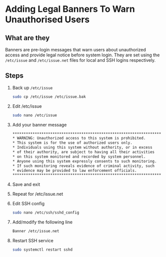 # Adding Legal Banners To Warn Unauthorised Users

## What are they 
Banners are pre-login messages that warn users about unauthorized access and provide legal notice before system login. They are set using the `/etc/issue` and `/etc/issue.net` files for local and SSH logins respectively. 

## Steps 

1. Back up `/etc/issue`

    ```bash 
    sudo cp /etc/issue /etc/issue.bak 
    ```

2. Edit /etc/issue 
    ```bash 
    sudo nano /etc/issue
    ```

3. Add your banner message 

    ```bash 
    ********************************************************************
    * WARNING: Unauthorized access to this system is prohibited.       *
    * This system is for the use of authorized users only.             *
    * Individuals using this system without authority, or in excess    *
    * of their authority, are subject to having all their activities   *
    * on this system monitored and recorded by system personnel.       *
    * Anyone using this system expressly consents to such monitoring.  *
    * If such monitoring reveals evidence of criminal activity, such   *
    * evidence may be provided to law enforcement officials.           *
    ********************************************************************
    ```

4. Save and exit

5. Repeat for /etc/issue.net 

6. Edit SSH config

    ```bash 
    sudo nano /etc/ssh/sshd_config
    ```

7. Add/modify the following line

    ```bash 
    Banner /etc/issue.net
    ```

8. Restart SSH service 
    
    ```bash 
    sudo systemctl restart sshd
    ```

